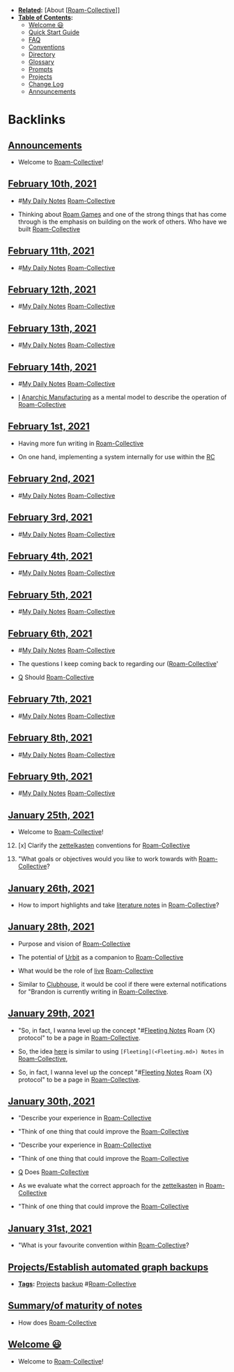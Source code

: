 - **[Related](<Related.md>):** [About [[Roam-Collective](<About [[Roam-Collective.md>)]]
- **[Table of Contents](<Table of Contents.md>):**
    - [Welcome 😃](<Welcome 😃.md>)
    - [Quick Start Guide](<Quick Start Guide.md>)
    - [FAQ](<FAQ.md>)
    - [Conventions](<Conventions.md>)
    - [Directory](<Directory.md>)
    - [Glossary](<Glossary.md>)
    - [Prompts](<Prompts.md>)
    - [Projects](<Projects.md>)
    - [Change Log](<Change Log.md>)
    - [Announcements](<Announcements.md>)

# Backlinks
## [Announcements](<Announcements.md>)
- Welcome to [Roam-Collective](<Roam-Collective.md>)!

## [February 10th, 2021](<February 10th, 2021.md>)
- #[My Daily Notes](<My Daily Notes.md>) [Roam-Collective](<Roam-Collective.md>)

- Thinking about [Roam Games](<Roam Games.md>) and one of the strong things that has come through is the emphasis on building on the work of others. Who have we built [Roam-Collective](<Roam-Collective.md>)

## [February 11th, 2021](<February 11th, 2021.md>)
- #[My Daily Notes](<My Daily Notes.md>) [Roam-Collective](<Roam-Collective.md>)

## [February 12th, 2021](<February 12th, 2021.md>)
- #[My Daily Notes](<My Daily Notes.md>) [Roam-Collective](<Roam-Collective.md>)

## [February 13th, 2021](<February 13th, 2021.md>)
- #[My Daily Notes](<My Daily Notes.md>) [Roam-Collective](<Roam-Collective.md>)

## [February 14th, 2021](<February 14th, 2021.md>)
- #[My Daily Notes](<My Daily Notes.md>) [Roam-Collective](<Roam-Collective.md>)

- [I](<I.md>) [Anarchic Manufacturing](<Anarchic Manufacturing.md>) as  a mental model to describe the operation of [Roam-Collective](<Roam-Collective.md>)

## [February 1st, 2021](<February 1st, 2021.md>)
- Having more fun writing in [Roam-Collective](<Roam-Collective.md>)

- On one hand, implementing a system internally for use within the [RC]([Roam-Collective](<Roam-Collective.md>))

## [February 2nd, 2021](<February 2nd, 2021.md>)
- #[My Daily Notes](<My Daily Notes.md>) [Roam-Collective](<Roam-Collective.md>)

## [February 3rd, 2021](<February 3rd, 2021.md>)
- #[My Daily Notes](<My Daily Notes.md>) [Roam-Collective](<Roam-Collective.md>)

## [February 4th, 2021](<February 4th, 2021.md>)
- #[My Daily Notes](<My Daily Notes.md>) [Roam-Collective](<Roam-Collective.md>)

## [February 5th, 2021](<February 5th, 2021.md>)
- #[My Daily Notes](<My Daily Notes.md>) [Roam-Collective](<Roam-Collective.md>)

## [February 6th, 2021](<February 6th, 2021.md>)
- #[My Daily Notes](<My Daily Notes.md>) [Roam-Collective](<Roam-Collective.md>)

- The questions I keep coming back to regarding our ([Roam-Collective](<Roam-Collective.md>)'

- [Q](<Q.md>) Should [Roam-Collective](<Roam-Collective.md>)

## [February 7th, 2021](<February 7th, 2021.md>)
- #[My Daily Notes](<My Daily Notes.md>) [Roam-Collective](<Roam-Collective.md>)

## [February 8th, 2021](<February 8th, 2021.md>)
- #[My Daily Notes](<My Daily Notes.md>) [Roam-Collective](<Roam-Collective.md>)

## [February 9th, 2021](<February 9th, 2021.md>)
- #[My Daily Notes](<My Daily Notes.md>) [Roam-Collective](<Roam-Collective.md>)

## [January 25th, 2021](<January 25th, 2021.md>)
- Welcome to [Roam-Collective](<Roam-Collective.md>)!

12. [x] Clarify the [zettelkasten](<zettelkasten.md>) conventions for [Roam-Collective](<Roam-Collective.md>)

1. "What goals or objectives would you like to work towards with [Roam-Collective](<Roam-Collective.md>)?

## [January 26th, 2021](<January 26th, 2021.md>)
- How to import highlights and take [literature notes](<literature notes.md>) in [Roam-Collective](<Roam-Collective.md>)?

## [January 28th, 2021](<January 28th, 2021.md>)
- Purpose and vision of [Roam-Collective](<Roam-Collective.md>)

- The potential of [Urbit](<Urbit.md>) as a companion to [Roam-Collective](<Roam-Collective.md>)

- What would be the role of [live](<live.md>) [Roam-Collective](<Roam-Collective.md>)

- Similar to [Clubhouse](<Clubhouse.md>), it would be cool if there were external notifications for "Brandon is currently writing in [Roam-Collective](<Roam-Collective.md>).

## [January 29th, 2021](<January 29th, 2021.md>)
- "So, in fact, I wanna level up the concept "#[Fleeting Notes](<Fleeting Notes.md>) Roam {X} protocol" to be a page in [Roam-Collective](<Roam-Collective.md>).

- So, the idea [here](((Fvi-lhrAe))) is similar to using `[Fleeting](<Fleeting.md>) Notes` in [Roam-Collective](<Roam-Collective.md>),

- So, in fact, I wanna level up the concept "#[Fleeting Notes](<Fleeting Notes.md>) Roam {X} protocol" to be a page in [Roam-Collective](<Roam-Collective.md>).

## [January 30th, 2021](<January 30th, 2021.md>)
- "Describe your experience in [Roam-Collective](<Roam-Collective.md>)

- "Think of one thing that could improve the [Roam-Collective](<Roam-Collective.md>)

- "Describe your experience in [Roam-Collective](<Roam-Collective.md>)

- "Think of one thing that could improve the [Roam-Collective](<Roam-Collective.md>)

- [Q](<Q.md>) Does [Roam-Collective](<Roam-Collective.md>)

- As we evaluate what the correct approach for the [zettelkasten](<zettelkasten.md>) in [Roam-Collective](<Roam-Collective.md>)

- "Think of one thing that could improve the [Roam-Collective](<Roam-Collective.md>)

## [January 31st, 2021](<January 31st, 2021.md>)
- "What is your favourite convention within [Roam-Collective](<Roam-Collective.md>)?

## [Projects/Establish automated graph backups](<Projects/Establish automated graph backups.md>)
- **[Tags](<Tags.md>):** [Projects](<Projects.md>) [backup](<backup.md>) #[Roam-Collective](<Roam-Collective.md>)

## [Summary/of maturity of notes](<Summary/of maturity of notes.md>)
- How does [Roam-Collective](<Roam-Collective.md>)

## [Welcome 😃](<Welcome 😃.md>)
- Welcome to [Roam-Collective](<Roam-Collective.md>)!

